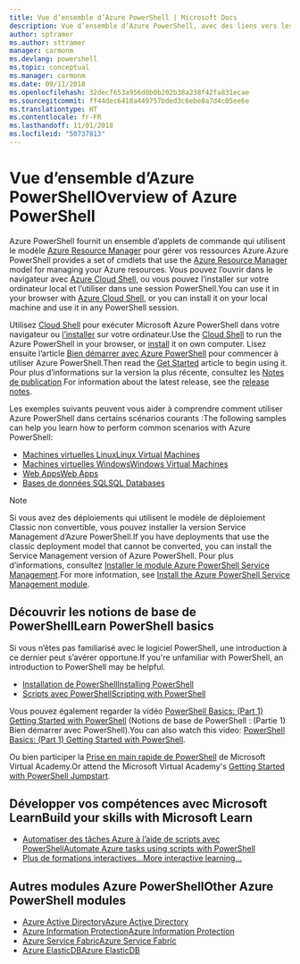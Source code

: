```yaml
---
title: Vue d’ensemble d’Azure PowerShell | Microsoft Docs
description: Vue d’ensemble d’Azure PowerShell, avec des liens vers les procédures d’installation et de configuration.
author: sptramer
ms.author: sttramer
manager: carmonm
ms.devlang: powershell
ms.topic: conceptual
ms.manager: carmonm
ms.date: 09/11/2018
ms.openlocfilehash: 32decf653a956d0b0b202b38a238f42fa831ecae
ms.sourcegitcommit: ff44dec6418a449757bded3c6ebe0a7d4c05ee6e
ms.translationtype: HT
ms.contentlocale: fr-FR
ms.lasthandoff: 11/01/2018
ms.locfileid: "50737813"
---
```

# <a name="overview-of-azure-powershell"></a><span data-ttu-id="a2a04-103">Vue d’ensemble d’Azure PowerShell</span><span class="sxs-lookup"><span data-stu-id="a2a04-103">Overview of Azure PowerShell</span></span>

<span data-ttu-id="a2a04-104">Azure PowerShell fournit un ensemble d’applets de commande qui utilisent le modèle [Azure Resource Manager](/azure/azure-resource-manager/resource-group-overview) pour gérer vos ressources Azure.</span><span class="sxs-lookup"><span data-stu-id="a2a04-104">Azure PowerShell provides a set of cmdlets that use the [Azure Resource Manager](/azure/azure-resource-manager/resource-group-overview) model for managing your Azure resources.</span></span> <span data-ttu-id="a2a04-105">Vous pouvez l’ouvrir dans le navigateur avec [Azure Cloud Shell](/azure/cloud-shell/overview), ou vous pouvez l’installer sur votre ordinateur local et l’utiliser dans une session PowerShell.</span><span class="sxs-lookup"><span data-stu-id="a2a04-105">You can use it in your browser with [Azure Cloud Shell](/azure/cloud-shell/overview), or you can install it on your local machine and use it in any PowerShell session.</span></span>

<span data-ttu-id="a2a04-106">Utilisez [Cloud Shell](/azure/cloud-shell/overview) pour exécuter Microsoft Azure PowerShell dans votre navigateur ou [l’installer](install-azurerm-ps.md) sur votre ordinateur.</span><span class="sxs-lookup"><span data-stu-id="a2a04-106">Use the [Cloud Shell](/azure/cloud-shell/overview) to run the Azure PowerShell in your browser, or [install](install-azurerm-ps.md) it on own computer.</span></span> <span data-ttu-id="a2a04-107">Lisez ensuite l’article [Bien démarrer avec Azure PowerShell](get-started-azureps.md) pour commencer à utiliser Azure PowerShell.</span><span class="sxs-lookup"><span data-stu-id="a2a04-107">Then read the [Get Started](get-started-azureps.md) article to begin using it.</span></span> <span data-ttu-id="a2a04-108">Pour plus d’informations sur la version la plus récente, consultez les [Notes de publication](release-notes-azureps.md).</span><span class="sxs-lookup"><span data-stu-id="a2a04-108">For information about the latest release, see the [release notes](release-notes-azureps.md).</span></span>

<span data-ttu-id="a2a04-109">Les exemples suivants peuvent vous aider à comprendre comment utiliser Azure PowerShell dans certains scénarios courants :</span><span class="sxs-lookup"><span data-stu-id="a2a04-109">The following samples can help you learn how to perform common scenarios with Azure PowerShell:</span></span>

* [<span data-ttu-id="a2a04-110">Machines virtuelles Linux</span><span class="sxs-lookup"><span data-stu-id="a2a04-110">Linux Virtual Machines</span></span>](/azure/virtual-machines/virtual-machines-linux-powershell-samples?toc=/powershell/azure/toc.json)
* [<span data-ttu-id="a2a04-111">Machines virtuelles Windows</span><span class="sxs-lookup"><span data-stu-id="a2a04-111">Windows Virtual Machines</span></span>](/azure/virtual-machines/virtual-machines-windows-powershell-samples?toc=/powershell/azure/toc.json)
* [<span data-ttu-id="a2a04-112">Web Apps</span><span class="sxs-lookup"><span data-stu-id="a2a04-112">Web Apps</span></span>](/azure/app-service-web/app-service-powershell-samples?toc=/powershell/azure/toc.json)
* [<span data-ttu-id="a2a04-113">Bases de données SQL</span><span class="sxs-lookup"><span data-stu-id="a2a04-113">SQL Databases</span></span>](/azure/sql-database/sql-database-powershell-samples?toc=/powershell/azure/toc.json)

> [!NOTE]
> <span data-ttu-id="a2a04-114">Si vous avez des déploiements qui utilisent le modèle de déploiement Classic non convertible, vous pouvez installer la version Service Management d’Azure PowerShell.</span><span class="sxs-lookup"><span data-stu-id="a2a04-114">If you have deployments that use the classic deployment model that cannot be converted, you can install the Service Management version of Azure PowerShell.</span></span> <span data-ttu-id="a2a04-115">Pour plus d’informations, consultez [Installer le module Azure PowerShell Service Management](/powershell/azure/servicemanagement/install-azure-ps).</span><span class="sxs-lookup"><span data-stu-id="a2a04-115">For more information, see [Install the Azure PowerShell Service Management module](/powershell/azure/servicemanagement/install-azure-ps).</span></span>

## <a name="learn-powershell-basics"></a><span data-ttu-id="a2a04-116">Découvrir les notions de base de PowerShell</span><span class="sxs-lookup"><span data-stu-id="a2a04-116">Learn PowerShell basics</span></span>

<span data-ttu-id="a2a04-117">Si vous n’êtes pas familiarisé avec le logiciel PowerShell, une introduction à ce dernier peut s’avérer opportune.</span><span class="sxs-lookup"><span data-stu-id="a2a04-117">If you're unfamiliar with PowerShell, an introduction to PowerShell may be helpful.</span></span>

* [<span data-ttu-id="a2a04-118">Installation de PowerShell</span><span class="sxs-lookup"><span data-stu-id="a2a04-118">Installing PowerShell</span></span>](/powershell/scripting/setup/installing-windows-powershell)
* [<span data-ttu-id="a2a04-119">Scripts avec PowerShell</span><span class="sxs-lookup"><span data-stu-id="a2a04-119">Scripting with PowerShell</span></span>](/powershell/scripting/powershell-scripting)

<span data-ttu-id="a2a04-120">Vous pouvez également regarder la vidéo [PowerShell Basics: (Part 1) Getting Started with PowerShell](https://channel9.msdn.com/Blogs/Taste-of-Premier/PowerShellBasicsPart1) (Notions de base de PowerShell : (Partie 1) Bien démarrer avec PowerShell).</span><span class="sxs-lookup"><span data-stu-id="a2a04-120">You can also watch this video: [PowerShell Basics: (Part 1) Getting Started with PowerShell](https://channel9.msdn.com/Blogs/Taste-of-Premier/PowerShellBasicsPart1).</span></span>

<span data-ttu-id="a2a04-121">Ou bien participer la [Prise en main rapide de PowerShell](https://mva.microsoft.com/liveevents/powershell-jumpstart) de Microsoft Virtual Academy.</span><span class="sxs-lookup"><span data-stu-id="a2a04-121">Or attend the Microsoft Virtual Academy's [Getting Started with PowerShell Jumpstart](https://mva.microsoft.com/liveevents/powershell-jumpstart).</span></span>

## <a name="build-your-skills-with-microsoft-learn"></a><span data-ttu-id="a2a04-122">Développer vos compétences avec Microsoft Learn</span><span class="sxs-lookup"><span data-stu-id="a2a04-122">Build your skills with Microsoft Learn</span></span>

- [<span data-ttu-id="a2a04-123">Automatiser des tâches Azure à l’aide de scripts avec PowerShell</span><span class="sxs-lookup"><span data-stu-id="a2a04-123">Automate Azure tasks using scripts with PowerShell</span></span>](/learn/modules/automate-azure-tasks-with-powershell/)
- [<span data-ttu-id="a2a04-124">Plus de formations interactives...</span><span class="sxs-lookup"><span data-stu-id="a2a04-124">More interactive learning...</span></span>](/learn/browse/?term=powershell)

## <a name="other-azure-powershell-modules"></a><span data-ttu-id="a2a04-125">Autres modules Azure PowerShell</span><span class="sxs-lookup"><span data-stu-id="a2a04-125">Other Azure PowerShell modules</span></span>

* [<span data-ttu-id="a2a04-126">Azure Active Directory</span><span class="sxs-lookup"><span data-stu-id="a2a04-126">Azure Active Directory</span></span>](/powershell/azure/active-directory/)
* [<span data-ttu-id="a2a04-127">Azure Information Protection</span><span class="sxs-lookup"><span data-stu-id="a2a04-127">Azure Information Protection</span></span>](/powershell/azure/aip/)
* [<span data-ttu-id="a2a04-128">Azure Service Fabric</span><span class="sxs-lookup"><span data-stu-id="a2a04-128">Azure Service Fabric</span></span>](/powershell/azure/service-fabric/)
* [<span data-ttu-id="a2a04-129">Azure ElasticDB</span><span class="sxs-lookup"><span data-stu-id="a2a04-129">Azure ElasticDB</span></span>](/powershell/azure/elasticdbjobs/)
